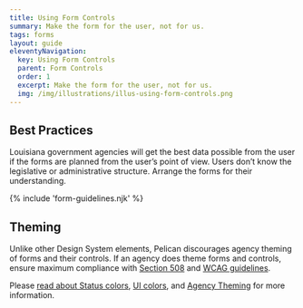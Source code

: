 ```yaml
---
title: Using Form Controls
summary: Make the form for the user, not for us.
tags: forms
layout: guide
eleventyNavigation:
  key: Using Form Controls
  parent: Form Controls
  order: 1
  excerpt: Make the form for the user, not for us.
  img: /img/illustrations/illus-using-form-controls.png
---
```


## Best Practices

Louisiana government agencies will get the best data possible from the user if the forms are planned from the user’s point of view. Users don’t know the legislative or administrative structure. Arrange the forms for their understanding.

{% include 'form-guidelines.njk' %}

## Theming

Unlike other Design System elements, Pelican discourages agency theming of forms and their controls. If an agency does theme forms and controls, ensure maximum compliance with [Section 508](https://www.section508.gov/) and [WCAG guidelines](https://www.w3.org/TR/WCAG21/).

Please [read about Status colors](/foundation/status-colors/), [UI colors](/foundation/ui-colors/), and [Agency Theming](/foundation/agency-theming/) for more information.
